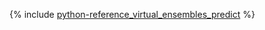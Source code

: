 {% include [python-reference_virtual_ensembles_predict](python-reference_virtual_ensembles_predict.md) %}
